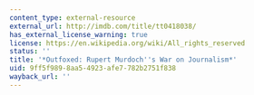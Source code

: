 ```yaml
---
content_type: external-resource
external_url: http://imdb.com/title/tt0418038/
has_external_license_warning: true
license: https://en.wikipedia.org/wiki/All_rights_reserved
status: ''
title: '*Outfoxed: Rupert Murdoch''s War on Journalism*'
uid: 9ff5f989-8aa5-4923-afe7-782b2751f838
wayback_url: ''
---
```

